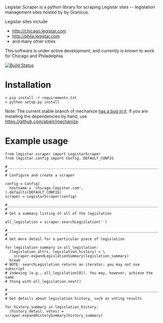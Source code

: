 Legistar Scraper is a python library for scraping Legistar sites -- legislation management sites hosted by by Granicus.

Legistar sites include 
- http://chicago.legistar.com
- http://phila.legistar.com
- and many other cities

This software is under active development, and currently is known to work for Chicago and Philadelphia.

[![Build Status](https://travis-ci.org/fgregg/legistar-scrape.png?branch=master)](undefined)
# Installation
    > pip install -r requirements.txt
    > python setup.py install

Note: The current stable branch of mechanize [has a bug in it](https://github.com/jjlee/mechanize/pull/58). If
you are installing the dependencies by hand, use https://github.com/abielr/mechanize.

# Example usage

    from legistar.scraper import LegistarScraper
    from legistar.config import Config, DEFAULT_CONFIG

    #__________________________________________________________________________
    #
    # Configure and create a scraper

    config = Config(
      hostname = 'chicago.legistar.com',
    ).defaults(DEFAULT_CONFIG)
    scraper = LegistarScraper(config)

    #__________________________________________________________________________
    #
    # Get a summary listing of all of the legislation

    all_legislation = scraper.searchLegislation('')

    #__________________________________________________________________________
    #
    # Get more detail for a particular piece of legislation

    for legislation_summary in all_legislation:
      (legislation_attrs, legislation_history) = \
        scraper.expandLegislationSummary(legislation_summary)
      break
    # NOTE: searchLegislation returns an iterator; you may not use subscript
    # indexing (e.g., all_legislation[0]). You may, however, achieve the same
    # thing with all_legislation.next()

    #__________________________________________________________________________
    #
    # Get details about legislation history, such as voting results

    for history_summary in legislation_history:
      (history_detail, votes) = scraper.expandHistorySummary(history_summary)

